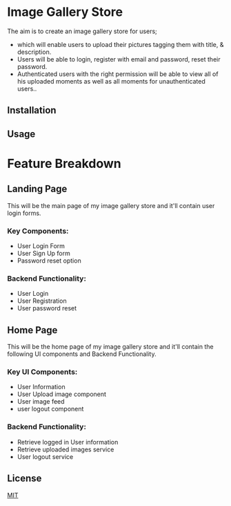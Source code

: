 # Image Gallery Store

The aim is to create an image gallery store for users;


- which will enable users to upload their pictures tagging them with
title, & description.
- Users will be able to login, register with email and password, reset
their password.
- Authenticated users with the right permission will be able to view all
of his uploaded moments as well as all moments for unauthenticated
users..

## Installation

## Usage

# Feature Breakdown

## Landing Page
This will be the main page of my image gallery store and it'll contain user login forms. 
 
### Key Components:

- User Login Form
- User Sign Up form
- Password reset option

### Backend Functionality:
- User Login
- User Registration
- User password reset

## Home Page
This will be the home page of my image gallery store and it'll contain the following UI components and Backend Functionality. 
 
### Key UI Components:

- User Information
- User Upload image component
- User image feed
- user logout component

### Backend Functionality:
- Retrieve logged in User information
- Retrieve uploaded images service
- User logout service



## License

[MIT](https://choosealicense.com/licenses/mit/)